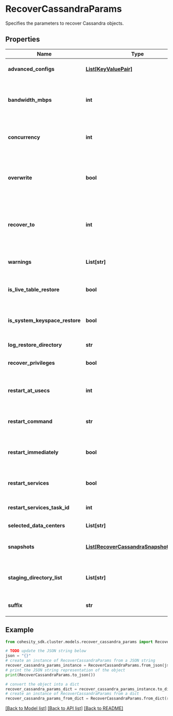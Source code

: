 # RecoverCassandraParams

Specifies the parameters to recover Cassandra objects.

## Properties

Name | Type | Description | Notes
------------ | ------------- | ------------- | -------------
**advanced_configs** | [**List[KeyValuePair]**](KeyValuePair.md) | Specifies the advanced configuration for a recovery job. | [optional] 
**bandwidth_mbps** | **int** | Specifies the maximum network bandwidth that each concurrent IO Stream can use for exchanging data with the cluster. | [optional] 
**concurrency** | **int** | Specifies the maximum number of concurrent IO Streams that will be created to exchange data with the cluster. | [optional] 
**overwrite** | **bool** | Set to true to overwrite an existing object at the destination. If set to false, and the same object exists at the destination, then recovery will fail for that object. | [optional] 
**recover_to** | **int** | Specifies the &#39;Source Registration ID&#39; of the source where the objects are to be recovered. If this is not specified, the recovery job will recover to the original location. | [optional] 
**warnings** | **List[str]** | This field will hold the warnings in cases where the job status is SucceededWithWarnings. | [optional] [readonly] 
**is_live_table_restore** | **bool** | Specifies whether the current recovery operation is a live table restore operation. | [optional] 
**is_system_keyspace_restore** | **bool** | Specifies whether the current recovery operation is a system keyspace restore operation. | [optional] 
**log_restore_directory** | **str** | Specifies the directory for restoring the logs. | [optional] 
**recover_privileges** | **bool** | Specifies whether recover/skip roles and permissions. | [optional] 
**restart_at_usecs** | **int** | Specifies the time in Unix epoch timestamp in microseconds at which the Cassandra services are to be restarted. | [optional] 
**restart_command** | **str** | Specifies the command to restart Cassandra services after the point in time recovery. | [optional] 
**restart_immediately** | **bool** | Specifies whether to restart Cassandra services immediately after the point in time recovery. | [optional] 
**restart_services** | **bool** | Specifies whether to restart Cassandra services after the point in time recovery. | [optional] 
**restart_services_task_id** | **int** | Specifies the Id of the task required to restart Cassandra services. | [optional] [readonly] 
**selected_data_centers** | **List[str]** | Selected Data centers for this cluster. | [optional] 
**snapshots** | [**List[RecoverCassandraSnapshotParams]**](RecoverCassandraSnapshotParams.md) | Specifies the local snapshot ids and other details of the Objects to be recovered. | 
**staging_directory_list** | **List[str]** | Specifies the directory on the primary to copy the files which are to be uploaded using destination sstableloader. | [optional] 
**suffix** | **str** | A suffix that is to be applied to all recovered objects. | [optional] 

## Example

```python
from cohesity_sdk.cluster.models.recover_cassandra_params import RecoverCassandraParams

# TODO update the JSON string below
json = "{}"
# create an instance of RecoverCassandraParams from a JSON string
recover_cassandra_params_instance = RecoverCassandraParams.from_json(json)
# print the JSON string representation of the object
print(RecoverCassandraParams.to_json())

# convert the object into a dict
recover_cassandra_params_dict = recover_cassandra_params_instance.to_dict()
# create an instance of RecoverCassandraParams from a dict
recover_cassandra_params_from_dict = RecoverCassandraParams.from_dict(recover_cassandra_params_dict)
```
[[Back to Model list]](../README.md#documentation-for-models) [[Back to API list]](../README.md#documentation-for-api-endpoints) [[Back to README]](../README.md)


